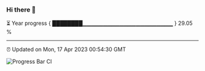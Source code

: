 ### Hi there 👋

⏳ Year progress { ████████▁▁▁▁▁▁▁▁▁▁▁▁▁▁▁▁▁▁▁▁▁▁ } 29.05 %

---

⏰ Updated on Mon, 17 Apr 2023 00:54:30 GMT

![Progress Bar CI](https://github.com/liununu/liununu/workflows/Progress%20Bar%20CI/badge.svg)
